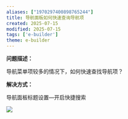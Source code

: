 ```yaml
---
aliases: ["1970297400898765244"]
title: 导航面板如何快速查询导航项
created: 2025-07-15
modified: 2025-07-15
tags: ['e-builder']
theme: e-builder
---
```


**问题描述：**

导航菜单项较多的情况下，如何快速查找导航项？

**解决方式：**

导航面板标题设置—开启快捷搜索

![](https://myhelpdoc.oss-cn-heyuan.aliyuncs.com/mdimages/2af77130594e56463a351f3c51671f99.jpg)